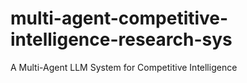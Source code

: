 # multi-agent-competitive-intelligence-research-sys
A Multi-Agent LLM System for Competitive Intelligence
